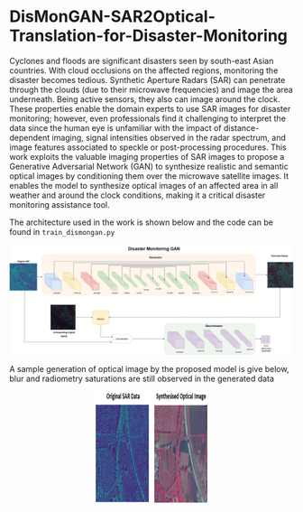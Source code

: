 # DisMonGAN-SAR2Optical-Translation-for-Disaster-Monitoring

Cyclones and floods are significant disasters seen by south-east Asian countries. With cloud occlusions on the affected regions, monitoring the disaster becomes tedious. Synthetic Aperture Radars (SAR) can penetrate through the clouds (due to their microwave frequencies) and image the area underneath. Being active sensors, they also can image around the clock. These properties enable the domain experts to use SAR images for disaster monitoring; however, even professionals find it challenging to interpret the data since the human eye is unfamiliar with the impact of distance-dependent imaging, signal intensities observed in the radar spectrum, and image features associated to speckle or post-processing procedures. This work exploits the valuable imaging properties of SAR images to propose a Generative Adversarial Network (GAN) to synthesize realistic and semantic optical images by conditioning them over the microwave satellite images. It enables the model to synthesize optical images of an affected area in all weather and around the clock conditions, making it a critical disaster monitoring assistance tool.

The architecture used in the work is shown below and the code can be found in `train_dismongan.py`

<div align='center'>
<img src = 'DisMonGAN.png'>
</div>

A sample generation of optical image by the proposed model is give below, blur and radiometry saturations are still observed in the generated data

<div align='center'>
<img src = 'Working2.png'
     width="200" 
     height="200">
</div>

